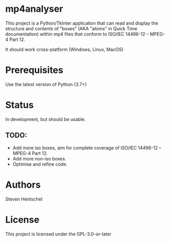 # mp4analyser #
This project is a Python/TkInter application that can read and display the structure and contents of "boxes" 
(AKA "atoms" in Quick Time documentation) within mp4 files that conform to ISO/IEC 14496-12 – MPEG-4 Part 12.

It should work cross-platform (Windows, Linux, MacOS)

# Prerequisites #
Use the latest version of Python (3.7+)

# Status #
In development, but should be usable.

## TODO: ##
* Add more iso boxes, aim for complete coverage of ISO/IEC 14496-12 – MPEG-4 Part 12.
* Add more non-iso boxes.
* Optimise and refine code.

# Authors #
Steven Hentschel

# License #
This project is licensed under the GPL-3.0-or-later

